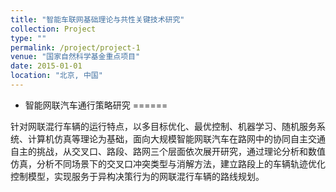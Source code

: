 ```yaml
---
title: "智能车联网基础理论与共性关键技术研究"
collection: Project
type: ""
permalink: /project/project-1
venue: "国家自然科学基金重点项目"
date: 2015-01-01
location: "北京, 中国"
---
```


* 智能网联汽车通行策略研究
======

针对网联混行车辆的运行特点，以多目标优化、最优控制、机器学习、随机服务系统、计算机仿真等理论为基础，面向大规模智能网联汽车在路网中的协同自主交通自主的挑战，从交叉口、路段、路网三个层面依次展开研究，通过理论分析和数值仿真，分析不同场景下的交叉口冲突类型与消解方法，建立路段上的车辆轨迹优化控制模型，实现服务于异构决策行为的网联混行车辆的路线规划。
